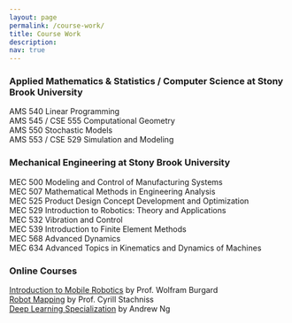 ```yaml
---
layout: page
permalink: /course-work/
title: Course Work
description: 
nav: true
---
```


### Applied Mathematics & Statistics / Computer Science at Stony Brook University

AMS 540 Linear Programming  
AMS 545 / CSE 555 Computational Geometry  
AMS 550 Stochastic Models  
AMS 553 / CSE 529 Simulation and Modeling  

### Mechanical Engineering at Stony Brook University

MEC 500 Modeling and Control of Manufacturing Systems  
MEC 507 Mathematical Methods in Engineering Analysis  
MEC 525 Product Design Concept Development and Optimization  
MEC 529 Introduction to Robotics: Theory and Applications  
MEC 532 Vibration and Control  
MEC 539 Introduction to Finite Element Methods  
MEC 568 Advanced Dynamics  
MEC 634 Advanced Topics in Kinematics and Dynamics of Machines

### Online Courses

<a href="http://ais.informatik.uni-freiburg.de/teaching/ss20/robotics/index_en.php" target="_bland">Introduction to Mobile Robotics</a> by Prof. Wolfram Burgard  
<a href="http://ais.informatik.uni-freiburg.de/teaching/ws13/mapping/" target="_bland">Robot Mapping</a> by Prof. Cyrill Stachniss  
<a href="https://www.coursera.org/specializations/deep-learning" target="_bland">Deep Learning Specialization</a> by Andrew Ng
